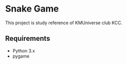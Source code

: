 # Snake Game
This project is study reference of KMUniverse club KCC.

## Requirements
- Python 3.x
- pygame
